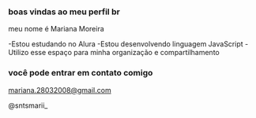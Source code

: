 ### boas vindas ao meu perfil br

meu nome é Mariana Moreira

-Estou estudando no Alura
-Estou desenvolvendo linguagem JavaScript
-Utilizo esse espaço para minha organização e compartilhamento

### você pode entrar em contato comigo 

mariana.28032008@gmail.com

@sntsmarii_
